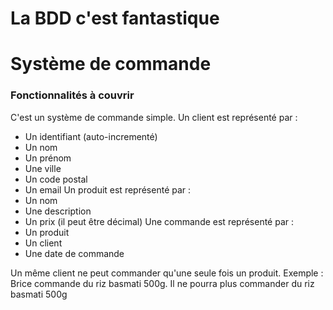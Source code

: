 # La BDD c'est fantastique

# Système de commande


### Fonctionnalités à couvrir

C'est un système de commande simple.
Un client est représenté par : 
- Un identifiant (auto-incrementé)
- Un nom
- Un prénom
- Une ville
- Un code postal
- Un email
Un produit est représenté par :
- Un nom
- Une description
- Un prix (il peut être décimal)
Une commande est représenté par :
- Un produit
- Un client
- Une date de commande

Un même client ne peut commander qu'une seule fois un produit. 
Exemple : Brice commande du riz basmati 500g. Il ne pourra plus commander du riz basmati 500g